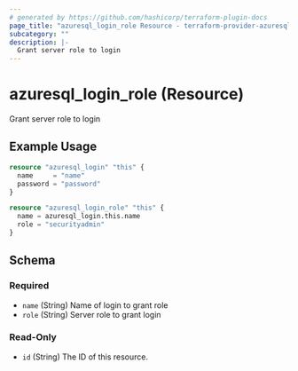 ```yaml
---
# generated by https://github.com/hashicorp/terraform-plugin-docs
page_title: "azuresql_login_role Resource - terraform-provider-azuresql"
subcategory: ""
description: |-
  Grant server role to login
---
```


# azuresql_login_role (Resource)

Grant server role to login

## Example Usage

```terraform
resource "azuresql_login" "this" {
  name     = "name"
  password = "password"
}

resource "azuresql_login_role" "this" {
  name = azuresql_login.this.name
  role = "securityadmin"
}
```

<!-- schema generated by tfplugindocs -->
## Schema

### Required

- `name` (String) Name of login to grant role
- `role` (String) Server role to grant login

### Read-Only

- `id` (String) The ID of this resource.


